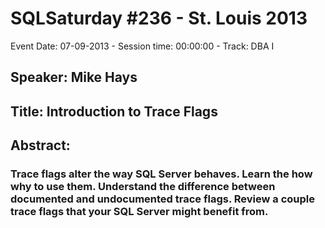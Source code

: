 # SQLSaturday #236 - St. Louis 2013
Event Date: 07-09-2013 - Session time: 00:00:00 - Track: DBA I
## Speaker: Mike Hays
## Title: Introduction to Trace Flags
## Abstract:
### Trace flags alter the way SQL Server behaves.  Learn the how  why to use them.  Understand the difference between documented and undocumented trace flags.  Review a couple trace flags that your SQL Server might benefit from.
